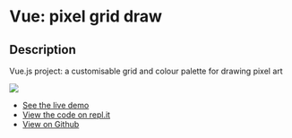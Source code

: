 # Vue: pixel grid draw

## Description
Vue.js project: a customisable grid and colour palette for drawing pixel art

![](https://github.com/rolandjlevy/vue-pixel-grid-draw/blob/master/images/pixel-grid-draw.gif)

+ [See the live demo](https://vue-pixel-grid-draw.rjlevy.repl.co/?target=_blank)
+ [View the code on repl.it](https://repl.it/@rjlevy/vue-pixel-grid-draw/?target=_blank)
+ [View on Github](https://github.com/rolandjlevy/vue-pixel-grid-draw/?target=_blank)

